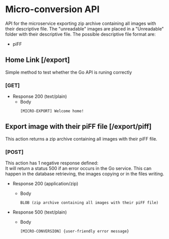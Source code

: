 # Micro-conversion API
API for the microservice exporting zip archive containing all images with their descriptive file. The "unreadable" images are placed in a "Unreadable" folder with their descriptive file.
The possible descriptive file format are:
* piFF

## Home Link [/export]
Simple method to test whether the Go API is runing correctly

### [GET]
+ Response 200 (text/plain)  
	+ Body  
    	~~~
    	[MICRO-EXPORT] Welcome home!
    	~~~

## Export image with their piFF file [/export/piff]
This action returns a zip archive containing all images with their piFF file. 

### [POST]
This action has 1 negative response defined:  
It will return a status 500 if an error occurs in the Go service. This can happen in the database retrieving, the images copying or in the files writing.  

+ Response 200 (application/zip)  
	+ Body  
		~~~
		BLOB (zip archive containing all images with their piFF file)
		~~~

+ Response 500 (text/plain)  
	+ Body  
		~~~
        [MICRO-CONVERSION] {user-friendly error message}
        ~~~











